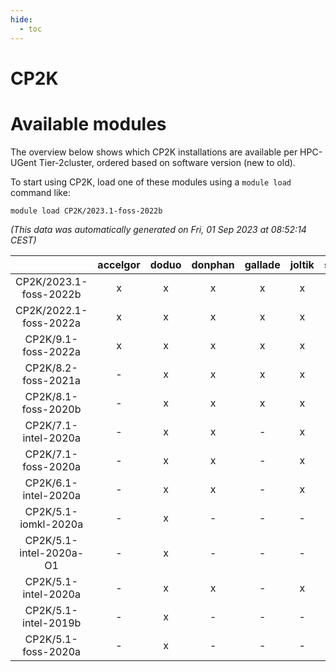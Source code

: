 ```yaml
---
hide:
  - toc
---
```


CP2K
====

# Available modules


The overview below shows which CP2K installations are available per HPC-UGent Tier-2cluster, ordered based on software version (new to old).

To start using CP2K, load one of these modules using a `module load` command like:

```shell
module load CP2K/2023.1-foss-2022b
```

*(This data was automatically generated on Fri, 01 Sep 2023 at 08:52:14 CEST)*  

| |accelgor|doduo|donphan|gallade|joltik|skitty|swalot|victini|
| :---: | :---: | :---: | :---: | :---: | :---: | :---: | :---: | :---: |
|CP2K/2023.1-foss-2022b|x|x|x|x|x|x|x|x|
|CP2K/2022.1-foss-2022a|x|x|x|x|x|x|x|x|
|CP2K/9.1-foss-2022a|x|x|x|x|x|x|x|x|
|CP2K/8.2-foss-2021a|-|x|x|x|x|-|x|-|
|CP2K/8.1-foss-2020b|-|x|x|x|x|-|x|-|
|CP2K/7.1-intel-2020a|-|x|x|-|x|x|x|x|
|CP2K/7.1-foss-2020a|-|x|x|-|x|x|x|x|
|CP2K/6.1-intel-2020a|-|x|x|-|x|x|x|x|
|CP2K/5.1-iomkl-2020a|-|x|-|-|-|-|-|-|
|CP2K/5.1-intel-2020a-O1|-|x|-|-|-|-|-|-|
|CP2K/5.1-intel-2020a|-|x|x|-|x|x|x|x|
|CP2K/5.1-intel-2019b|-|x|-|-|-|-|-|-|
|CP2K/5.1-foss-2020a|-|x|-|-|-|-|-|-|
